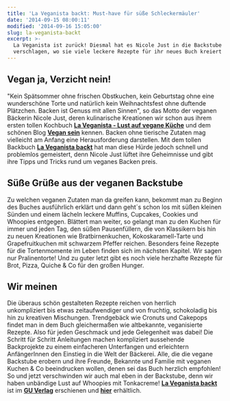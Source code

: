```yaml
---
title: 'La Veganista backt: Must-have für süße Schleckermäuler'
date: '2014-09-15 08:00:11'
modified: '2014-09-16 15:05:00'
slug: la-veganista-backt
excerpt: >-
  La Veganista ist zurück! Diesmal hat es Nicole Just in die Backstube
  verschlagen, wo sie viele leckere Rezepte für ihr neues Buch kreiert hat.
---
```


## Vegan ja, Verzicht nein!

"Kein Spätsommer ohne frischen Obstkuchen, kein Geburtstag ohne eine wunderschöne Torte und natürlich kein Weihnachtsfest ohne duftende Plätzchen. Backen ist Genuss mit allen Sinnen", so das Motto der veganen Bäckerin Nicole Just, deren kulinarische Kreationen wir schon aus ihrem ersten tollen Kochbuch [**La Veganista - Lust auf vegane Küche**](http://www.gu.de/buecher/kochbuecher/vegane-vegetarische-kueche/442109-la-veganista/) und dem schönen Blog [**Vegan sein**](http://www.vegan-sein.de/) kennen. Backen ohne tierische Zutaten mag vielleicht am Anfang eine Herausforderung darstellen. Mit dem tollen Backbuch [**La Veganista backt**](http://www.gu.de/buecher/kochbuecher/vegane-vegetarische-kueche/730691-la-veganista-backt/) hat man diese Hürde jedoch schnell und problemlos gemeistert, denn Nicole Just lüftet ihre Geheimnisse und gibt ihre Tipps und Tricks rund um veganes Backen preis.

## Süße Grüße aus der veganen Backstube

Zu welchen veganen Zutaten man da greifen kann, bekommt man zu Beginn des Buches ausführlich erklärt und dann geht´s schon los mit süßen kleinen Sünden und einem lächeln leckere Muffins, Cupcakes, Cookies und Whoopies entgegen. Blättert man weiter, so gelangt man zu den Kuchen für immer und jeden Tag, den süßen Pausenfüllern, die von Klassikern bis hin zu neuen Kreationen wie Bratbirnenkuchen, Kokoskaramell-Tarte und Grapefruitkuchen mit schwarzem Pfeffer reichen. Besonders feine Rezepte für die Tortenmomente im Leben finden sich im nächsten Kapitel. Wir sagen nur Pralinentorte! Und zu guter letzt gibt es noch viele herzhafte Rezepte für Brot, Pizza, Quiche & Co für den großen Hunger. [<!-- Image removed (no copyright): la-veganista-backt-rezepte.jpg -->](https://www.veganblatt.com/i/la-veganista-backt-rezepte.jpg)

## Wir meinen

Die überaus schön gestalteten Rezepte reichen von herrlich unkompliziert bis etwas zeitaufwendiger und von fruchtig, schokoladig bis hin zu kreativen Mischungen. Trendgebäck wie Cronuts und Cakepops findet man in dem Buch gleichermaßen wie altbekannte, veganisierte Rezepte. Also für jeden Geschmack und jede Gelegenheit was dabei! Die Schritt für Schritt Anleitungen machen kompliziert aussehende Backprojekte zu einem einfacheren Unterfangen und erleichtern AnfängerInnen den Einstieg in die Welt der Bäckerei. Alle, die die vegane Backstube erobern und ihre Freunde, Bekannte und Familie mit veganen Kuchen & Co beeindrucken wollen, denen sei das Buch herzlich empfohlen! So und jetzt verschwinden wir auch mal eben in der Backstube, denn wir haben unbändige Lust auf Whoopies mit Tonkacreme! [**La Veganista backt**](http://www.gu.de/buecher/kochbuecher/vegane-vegetarische-kueche/730691-la-veganista-backt/) ist im [**GU Verlag**](http://www.gu.de/) erschienen und [**hier**](http://www.gu.de/buecher/kochbuecher/vegane-vegetarische-kueche/730691-la-veganista-backt/) erhältlich.
